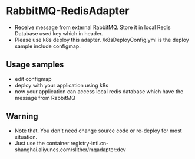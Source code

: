 # RabbitMQ-RedisAdapter

 * Receive message from external RabbitMQ. Store it in local Redis Database used key which in header.  
 * Please use k8s deploy this adapter. /k8sDeployConfig.yml is the deploy sample include configmap. 
 
## Usage samples
 * edit configmap
 * deploy with your application using k8s
 * now your application can access local redis database which have the message from RabbitMQ

## Warning
 * Note that. You don't need change source code or re-deploy for most situation.
 * Just use the container registry-intl.cn-shanghai.aliyuncs.com/slither/mqadapter:dev
 
 
 

